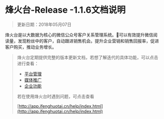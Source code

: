 # 烽火台-Release -1.1.6文档说明

> 更新日期：2018年05月07日

烽火台是以大数据为核心的微信公众号客户关系管理系统。可以有效提升微信阅读量，发现粉丝中的客户，自动跟进销售机会。提升企业营销和销售回报率，促进客户购买，推动业务增长。

> 烽火台定期提供完整的版本更新文档，若想了解迭代的具体功能，可以点击进行查看：
>
> * [平台管理](ping-tai-guan-li/qi-ye-lei-xing.md)
> * [媒体推广](mei-ti-tui-guang/mei-ti-lie-biao.md)
> * [企业功能](qi-ye-gong-neng/gong-zhong-hao-she-zhi.md)
>
> 若在使用烽火台时遇到问题，可点击查看
>
> [http://app.ifenghuotai.cn/help/index.html](http://app.ifenghuotai.cn/help/index.html)



